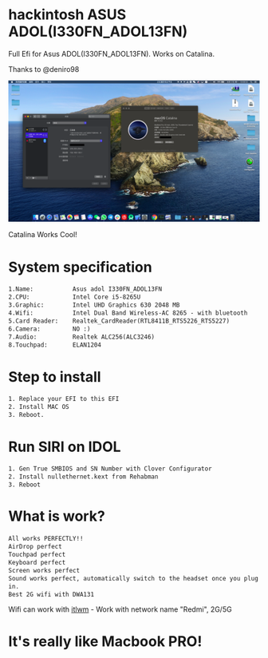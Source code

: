 # hackintosh ASUS ADOL(I330FN_ADOL13FN)
Full Efi for Asus ADOL(I330FN_ADOL13FN). Works on Catalina.

Thanks to @deniro98

![Awesome](https://github.com/Toxicccxz/I330FN_ADOL13FN/blob/master/screenshot.png?raw=true)

Catalina Works Cool!

# System specification

    1.Name:           Asus adol I330FN_ADOL13FN
    2.CPU:            Intel Core i5-8265U
    3.Graphic:        Intel UHD Graphics 630 2048 MB
    4.Wifi:           Intel Dual Band Wireless-AC 8265 - with bluetooth 
    5.Card Reader:    Realtek_CardReader(RTL8411B_RTS5226_RTS5227)
    6.Camera:         NO :)
    7.Audio:          Realtek ALC256(ALC3246)
    8.Touchpad:       ELAN1204
    
# Step to install

	1. Replace your EFI to this EFI
	2. Install MAC OS
	3. Reboot.
  
# Run SIRI on IDOL

	1. Gen True SMBIOS and SN Number with Clover Configurator
	2. Install nullethernet.kext from Rehabman
	3. Reboot
  
# What is work?

    All works PERFECTLY!!
    AirDrop perfect
    Touchpad perfect
    Keyboard perfect
    Screen works perfect
    Sound works perfect, automatically switch to the headset once you plug in.
    Best 2G wifi with DWA131
    
Wifi can work with [itlwm](https://github.com/zxystd/itlwm) - Work with network name "Redmi", 2G/5G
    
# It's really like Macbook PRO!
